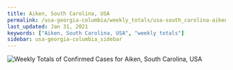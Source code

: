 ```yaml
---
title: Aiken, South Carolina, USA
permalink: /usa-georgia-columbia/weekly_totals/usa-south_carolina-aiken-weekly_totals.html
last_updated: Jan 31, 2021
keywords: ["Aiken, South Carolina, USA", "weekly totals"]
sidebar: usa-georgia-columbia_sidebar
---
```


![Weekly Totals of Confirmed Cases for Aiken, South Carolina, USA](/covid_tracker/images/graphs/usa-south_carolina-aiken-weekly_totals_graph.png)
